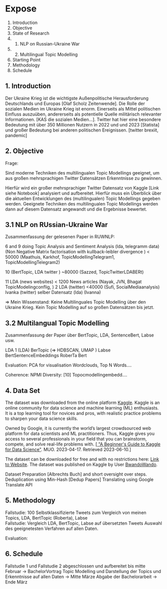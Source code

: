 # Expose

1. Introduction
2. Objective
3. State of Research
3. 1. NLP on Russian-Ukraine War
3. 2. Multilingual Topic Modelling
4. Starting Point
5. Methodology
6. Schedule




## 1. Introduction
Der Ukraine Krieg ist die wichtigste Außenpolitische Herausforderung Deutschlands und Europas [Olaf Scholz Zeitenwende]. Die Rolle der sozialen Medien im Ukraine Krieg ist enorm. Einerseits als Mittel politischen Einfluss auszuüben, andererseits als potentielle Quelle militärisch relevanter Informationen. [KAS die sozialen Medien...]. Twitter hat hier eine besondere Bedeutung mit über 350 Millionen Nutzern in 2022 und und 2023 [Statista] und großer Bedeutung bei anderen politischen Ereignissen. [twitter brexiit, pandemic]

## 2. Objective
Frage:

Sind moderne Techniken des multilingualen Topic Modellings geeignet, um aus großen mehrsprachigen Twitter Datensätzen Erkenntnisse zu gewinnen.

Hierfür wird ein großer mehrsprachiger Twitter Datensatz von Kaggle [Link siehe Notebook] analysiert und aufbereitet.
Hierfür muss ein Überblick über die aktuellen Entwicklungen des (multilingualen) Topic Modellings gegeben werden.
Geeignete Techniken des multilingualen Topic Modellings werden dann auf diesem Datensatz angewandt und die Ergebnisse bewertet.

## 3.1 NLP on RUssian-Ukraine War
Zusammenfassung der gelesenen Paper in RUWNLP:

6 and 9 doing Topic Analysis and Sentiment Analysis (lda, telegramm data) (Non Negative Matrix factorisation with kullback-leibler divergence )  < 50000      (Maathuis, Karkhof, TopicModellingTelegram1, TopicModellingTelegram2)


10 (BertTopic, LDA twitter ) ~80000   (Sazzed, TopicTwitterLDABERt)


11 LDA (news websites) < 1200 News articles  (Nayak, JVN, Bhagat TopicModelingconflig, )
2 LDA (twitter) <40000  (Sufi, SocialMediaanalysis)
Ivanka (twitter) selber Datensatz (lda) (Ivanna)

=> Mein Wissenstand: Keine Multilinguales Topic Modelling über den Ukraine Krieg. Kein Topic Modelling auf so großen Datensätzen bis jetzt.

## 3.2 Multilangual Topic Modelling

Zusammenfassung der Paper über BertTopic, LDA, SentenceBert, Labse usw.

LDA 1   (LDA)
BerTopic (=> HDBSCAN, UMAP )
Labse
BertSentenceEmbeddings
RoberTa
Bert

Evaluation:
PCA for visualisation
Wordclouds, Top N Words....


Coherence: NPMI
Diversity: [10] Topocmodellingembedd....


## 4. Data Set

The dataset was downloaded from the online platform [Kaggle](https://www.kaggle.com/). Kaggle is an online community for data science and machine learning (ML) enthusiasts. It is a top learning tool for novices and pros, with realistic practice problems to sharpen your data science skills.

Owned by Google, it is currently the world’s largest crowdsourced web platform for data scientists and ML practitioners. Thus, Kaggle gives you access to several professionals in your field that you can brainstorm, compete, and solve real-life problems with. [[ "A Beginner's Guide to Kaggle for Data Science"](https://www.makeuseof.com/beginners-guide-to-kaggle/). MUO. 2023-04-17. Retrieved 2023-06-10.]

The dataset can be downloaded for free and with no restrictions here: [Link to Website](https://www.kaggle.com/datasets/bwandowando/ukraine-russian-crisis-twitter-dataset-1-2-m-rows/data).
The dataset was published on Kaggle by User [BwandoWando](https://www.kaggle.com/bwandowando). 



Dataset Preparation [Albrechts Buch] and short oversight over steps.
Deduplication using Min-Hash [Dedup Papers]
Translating using Google Translate API

## 5. Methodology

Fallstudie: 100 Selbstklassifizierte Tweets zum Vergleich von meinen Topics, LDA, BertTopic (Roberta), Labse   
Fallstudie: Vergleich LDA, BertTopic, Labse auf übersetzten Tweets
Auswahl des geeignetesten Verfahren auf allen Daten.

Evaluation:

## 6. Schedule

Fallstudie 1 und Fallstudie 2 abgeschlossen und aufbereitet bis mitte Februar -> BachelorVortrag
Topic Modelling und Darstellung der Topics und Erkenntnisse auf allen Daten -> Mitte Märze
Abgabe der Bachelorarbeit -> Ende März